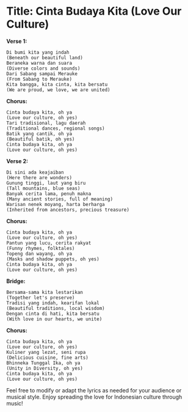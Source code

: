 
# Title: Cinta Budaya Kita (Love Our Culture)

**Verse 1:**
```
Di bumi kita yang indah
(Beneath our beautiful land)
Beraneka warna dan suara
(Diverse colors and sounds)
Dari Sabang sampai Merauke
(From Sabang to Merauke)
Kita bangga, kita cinta, kita bersatu
(We are proud, we love, we are united)
```

**Chorus:**
```
Cinta budaya kita, oh ya
(Love our culture, oh yes)
Tari tradisional, lagu daerah
(Traditional dances, regional songs)
Batik yang cantik, oh ya
(Beautiful batik, oh yes)
Cinta budaya kita, oh ya
(Love our culture, oh yes)
```

**Verse 2:**
```
Di sini ada keajaiban
(Here there are wonders)
Gunung tinggi, laut yang biru
(Tall mountains, blue seas)
Banyak cerita lama, penuh makna
(Many ancient stories, full of meaning)
Warisan nenek moyang, harta berharga
(Inherited from ancestors, precious treasure)
```

**Chorus:**
```
Cinta budaya kita, oh ya
(Love our culture, oh yes)
Pantun yang lucu, cerita rakyat
(Funny rhymes, folktales)
Topeng dan wayang, oh ya
(Masks and shadow puppets, oh yes)
Cinta budaya kita, oh ya
(Love our culture, oh yes)
```

**Bridge:**
```
Bersama-sama kita lestarikan
(Together let's preserve)
Tradisi yang indah, kearifan lokal
(Beautiful traditions, local wisdom)
Dengan cinta di hati, kita bersatu
(With love in our hearts, we unite)
```

**Chorus:**
```
Cinta budaya kita, oh ya
(Love our culture, oh yes)
Kuliner yang lezat, seni rupa
(Delicious cuisine, fine arts)
Bhinneka Tunggal Ika, oh ya
(Unity in Diversity, oh yes)
Cinta budaya kita, oh ya
(Love our culture, oh yes)
```

Feel free to modify or adapt the lyrics as needed for your audience or musical style. Enjoy spreading the love for Indonesian culture through music!
